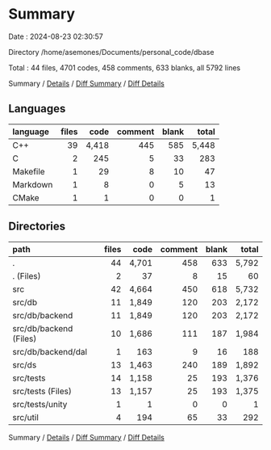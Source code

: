 # Summary

Date : 2024-08-23 02:30:57

Directory /home/asemones/Documents/personal_code/dbase

Total : 44 files,  4701 codes, 458 comments, 633 blanks, all 5792 lines

Summary / [Details](details.md) / [Diff Summary](diff.md) / [Diff Details](diff-details.md)

## Languages
| language | files | code | comment | blank | total |
| :--- | ---: | ---: | ---: | ---: | ---: |
| C++ | 39 | 4,418 | 445 | 585 | 5,448 |
| C | 2 | 245 | 5 | 33 | 283 |
| Makefile | 1 | 29 | 8 | 10 | 47 |
| Markdown | 1 | 8 | 0 | 5 | 13 |
| CMake | 1 | 1 | 0 | 0 | 1 |

## Directories
| path | files | code | comment | blank | total |
| :--- | ---: | ---: | ---: | ---: | ---: |
| . | 44 | 4,701 | 458 | 633 | 5,792 |
| . (Files) | 2 | 37 | 8 | 15 | 60 |
| src | 42 | 4,664 | 450 | 618 | 5,732 |
| src/db | 11 | 1,849 | 120 | 203 | 2,172 |
| src/db/backend | 11 | 1,849 | 120 | 203 | 2,172 |
| src/db/backend (Files) | 10 | 1,686 | 111 | 187 | 1,984 |
| src/db/backend/dal | 1 | 163 | 9 | 16 | 188 |
| src/ds | 13 | 1,463 | 240 | 189 | 1,892 |
| src/tests | 14 | 1,158 | 25 | 193 | 1,376 |
| src/tests (Files) | 13 | 1,157 | 25 | 193 | 1,375 |
| src/tests/unity | 1 | 1 | 0 | 0 | 1 |
| src/util | 4 | 194 | 65 | 33 | 292 |

Summary / [Details](details.md) / [Diff Summary](diff.md) / [Diff Details](diff-details.md)